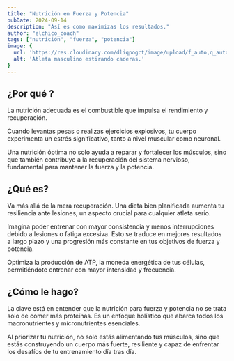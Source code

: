 ```yaml
---
title: "Nutrición en Fuerza y Potencia"
pubDate: 2024-09-14
description: "Así es como maximizas los resultados."
author: "elchico_coach"
tags: ["nutrición", "fuerza", "potencia"]
image: {
  url: 'https://res.cloudinary.com/dliqpogct/image/upload/f_auto,q_auto/v1/mysite/mobility',
  alt: 'Atleta masculino estirando caderas.'
}
---
```

## ¿Por qué ?

La nutrición adecuada es el combustible que impulsa el rendimiento y recuperación. 

Cuando levantas pesas o realizas ejercicios explosivos, tu cuerpo experimenta un estrés significativo, tanto a nivel muscular como neuronal. 

Una nutrición óptima no solo ayuda a reparar y fortalecer los músculos, sino que también contribuye a la recuperación del sistema nervioso, fundamental para mantener la fuerza y la potencia.

## ¿Qué es?

Va más allá de la mera recuperación. Una dieta bien planificada aumenta tu resiliencia ante lesiones, un aspecto crucial para cualquier atleta serio.

Imagina poder entrenar con mayor consistencia y menos interrupciones debido a lesiones o fatiga excesiva. Esto se traduce en mejores resultados a largo plazo y una progresión más constante en tus objetivos de fuerza y potencia.

Optimiza la producción de ATP, la moneda energética de tus células, permitiéndote entrenar con mayor intensidad y frecuencia.

## ¿Cómo le hago?

La clave está en entender que la nutrición para fuerza y potencia no se trata solo de comer más proteínas. Es un enfoque holístico que abarca todos los macronutrientes y micronutrientes esenciales.

Al priorizar tu nutrición, no solo estás alimentando tus músculos, sino que estás construyendo un cuerpo más fuerte, resiliente y capaz de enfrentar los desafíos de tu entrenamiento día tras día.
